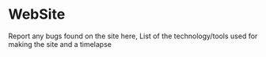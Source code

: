# WebSite
Report any bugs found on the site here, List of the technology/tools used for making the site and a timelapse
